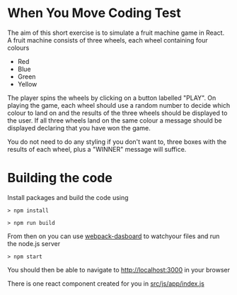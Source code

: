 # When You Move Coding Test

The aim of this short exercise is to simulate a fruit machine game in React. A fruit machine consists of three wheels, each wheel containing four colours

* Red
* Blue
* Green
* Yellow

The player spins the wheels by clicking on a button labelled "PLAY".  On playing the game, each wheel should use a random number to decide which colour to land on and the results of the three wheels should be displayed to the user.  If all three wheels land on the same colour a message should be displayed declaring that you have won the game.

You do not need to do any styling if you don't want to, three boxes with the results of each wheel, plus a "WINNER" message will suffice.

# Building the code

Install packages and build the code using

`> npm install`

`> npm run build`

From then on you can use [webpack-dasboard](https://github.com/FormidableLabs/webpack-dashboard) to watchyour files and run the node.js server

`> npm start`

You should then be able to navigate to [http://localhost:3000](http://localhost:3000) in your browser

There is one react component created for you in [src/js/app/index.js](https://bitbucket.org/whenyoumove/reactcodingtest/src/8a05ec9a9e086e75a50f9bd5052d50b342ae847f/src/js/app/?at=master)

